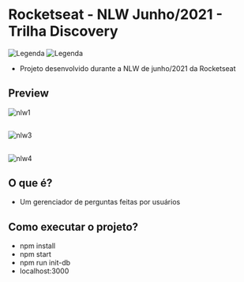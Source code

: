 # Rocketseat - NLW Junho/2021 - Trilha Discovery

![Legenda](https://img.shields.io/badge/Ricardo%20Eberhardt-Rocketseat%20NLW-orange) ![Legenda](https://img.shields.io/badge/license-MIT-blue)

* Projeto desenvolvido durante a NLW de junho/2021 da Rocketseat

## Preview

![nlw1](https://user-images.githubusercontent.com/80535685/130304704-ee8ab3ca-0d0d-4176-972c-28017baa2f97.png)
##
![nlw3](https://user-images.githubusercontent.com/80535685/130304712-1409f4d1-81c5-403b-8e6b-9be71a83f458.png)
##
![nlw4](https://user-images.githubusercontent.com/80535685/130304727-4437f1fc-9afa-42e3-861b-c0ca3bd3df14.png)

## O que é?

* Um gerenciador de perguntas feitas por usuários

## Como executar o projeto?
* npm install
* npm start
* npm run init-db
* localhost:3000
